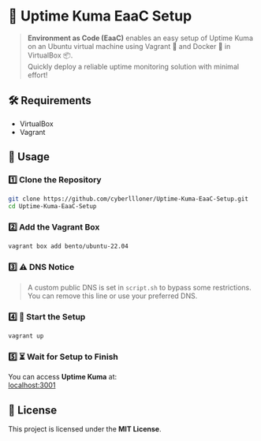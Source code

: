 # 🚀 Uptime Kuma EaaC Setup

> **Environment as Code (EaaC)** enables an easy setup of Uptime Kuma on an Ubuntu virtual machine using Vagrant 🐢 and Docker 🐳 in VirtualBox 📦.  
> Quickly deploy a reliable uptime monitoring solution with minimal effort!

## 🛠️ Requirements

- VirtualBox
- Vagrant

## 🔧 Usage

### 1️⃣ Clone the Repository
```bash
git clone https://github.com/cyberllloner/Uptime-Kuma-EaaC-Setup.git
cd Uptime-Kuma-EaaC-Setup
```

### 2️⃣ Add the Vagrant Box
```bash
vagrant box add bento/ubuntu-22.04
```

### 3️⃣ ⚠️ DNS Notice
> A custom public DNS is set in `script.sh` to bypass some restrictions.  
> You can remove this line or use your preferred DNS.

### 4️⃣ 🏁 Start the Setup
```bash
vagrant up
```

### 5️⃣ ⏳ Wait for Setup to Finish  
You can access **Uptime Kuma** at:  
[localhost:3001](http://localhost:3001)

## 📄 License

This project is licensed under the **MIT License**.
